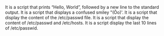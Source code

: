 It is a script that prints “Hello, World”, followed by a new line to the standard output.
It is a script that displays a confused smiley "(Ôo)'.
It is a script that display the content of the /etc/passwd file.
It is a script that display the content of /etc/passwd and /etc/hosts.
It is a script display the last 10 lines of /etc/passwid.
